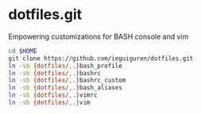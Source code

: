 dotfiles.git
============
Empowering customizations for BASH console and vim 

```sh
cd $HOME
git clone https://github.com/ieguiguren/dotfiles.git
ln -sb {dotfiles/,.}bash_profile 
ln -sb {dotfiles/,.}bashrc 
ln -sb {dotfiles/,.}bashrc_custom 
ln -sb {dotfiles/,.}bash_aliases 
ln -sb {dotfiles/,.}vimrc 
ln -sb {dotfiles/,.}vim
```

